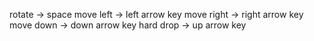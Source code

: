 rotate       ->   space
move left    ->   left arrow key
move right   ->   right arrow key
move down    ->   down arrow key
hard drop    ->   up arrow key